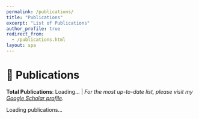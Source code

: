 ```yaml
---
permalink: /publications/
title: "Publications"
excerpt: "List of Publications"
author_profile: true
redirect_from: 
  - /publications.html
layout: spa
---
```


# 📝 Publications

**Total Publications**: <span id="total-count">Loading...</span> | *For the most up-to-date list, please visit my [Google Scholar profile](https://scholar.google.com/citations?hl=zh-CN&user=AUpqepUAAAAJ&view_op=list_works&sortby=pubdate).*

<div id="publications-container">
  <p>Loading publications...</p>
</div>

<script>
// Parse BibTeX content
function parseBibtex(bibtexText) {
  const entries = [];
  const regex = /@(\w+)\s*\{\s*([^,]+),\s*([\s\S]*?)\n\}/g;
  let match;
  
  while ((match = regex.exec(bibtexText)) !== null) {
    const [, type, key, fieldsStr] = match;
    const fields = {};
    
    // Parse fields
    const fieldRegex = /(\w+)\s*=\s*\{([^{}]*(?:\{[^{}]*\}[^{}]*)*)\}|(\w+)\s*=\s*"([^"]*)"/g;
    let fieldMatch;
    
    while ((fieldMatch = fieldRegex.exec(fieldsStr)) !== null) {
      const fieldName = fieldMatch[1] || fieldMatch[3];
      const fieldValue = fieldMatch[2] || fieldMatch[4];
      if (fieldName && fieldValue) {
        fields[fieldName.toLowerCase()] = fieldValue.trim();
      }
    }
    
    entries.push({
      type: type.toLowerCase(),
      key: key.trim(),
      fields: fields
    });
  }
  
  return entries;
}

// Render publications from BibTeX
function renderPublications() {
  fetch('/pub.bib')
    .then(response => response.text())
    .then(bibtexText => {
      const entries = parseBibtex(bibtexText);
      
      // Sort by year (newest first)
      entries.sort((a, b) => {
        const yearA = parseInt(a.fields.year) || 0;
        const yearB = parseInt(b.fields.year) || 0;
        return yearB - yearA;
      });
      
      const container = document.getElementById('publications-container');
      container.innerHTML = '';
      
      entries.forEach((entry, index) => {
        const paperDiv = document.createElement('div');
        paperDiv.className = 'paper-item';
        
        const title = entry.fields.title || 'Untitled';
        const authors = entry.fields.author || 'Unknown authors';
        const year = entry.fields.year || '';
        
        let venue = '';
        if (entry.fields.journal) {
          venue = entry.fields.journal;
        } else if (entry.fields.booktitle) {
          venue = entry.fields.booktitle;
        } else if (entry.fields.publisher) {
          venue = entry.fields.publisher;
        }
        
        paperDiv.innerHTML = `
          <div class="paper-title">${title}</div>
          <div class="paper-authors">${authors}</div>
          <div class="paper-venue">${venue}${year ? ', ' + year : ''}</div>
          
          <div class="paper-links">
            ${entry.fields.url ? `<a href="${entry.fields.url}" target="_blank">📄 Paper</a>` : ''}
            ${entry.fields.doi ? `<a href="https://doi.org/${entry.fields.doi}" target="_blank">🔗 DOI</a>` : ''}
          </div>
        `;
        
        container.appendChild(paperDiv);
      });
      
      // Update total count
      document.getElementById('total-count').textContent = entries.length;
    })
    .catch(error => {
      console.error('Error loading BibTeX file:', error);
      document.getElementById('publications-container').innerHTML = 
        '<p>Error loading publications. Please check if pub.bib file is accessible.</p>';
    });
}

// Load publications when page loads
document.addEventListener('DOMContentLoaded', renderPublications);
</script>